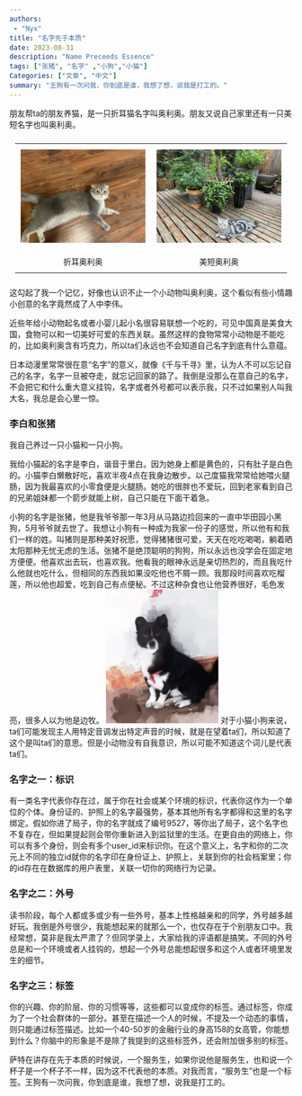 ```yaml
---
authors:
 - "Nyx"
title: "名字先于本质"
date: 2023-08-31
description: "Name Preceeds Essence"
tags: ["张猪", "名字" ,"小狗","小猫"]
Categories: ["文章", "中文"]
summary: "王狗有一次问我，你到底是谁，我想了想，说我是打工的。"
---
```


朋友帮ta的朋友养猫，是一只折耳猫名字叫奥利奥。朋友又说自己家里还有一只美短名字也叫奥利奥。
<!-- ![Orea the Scottish Fold](ScottishFold.jpg =250x) -->
<style>
table, tr, td, th{
padding: 10px;
margin: auto;
border: none;
text-align: center;
}
</style>
<table border-collapse="collapse">
  <tr >
    <td><img src="ScottishFold.jpg" alt="1" width=100% /> </td>
    <td><img src="AmericanShorthair.jpg" alt="Orea the American Shorthair"/></td>
  </tr>
  <tr>
    <td>折耳奥利奥</td>
    <td>美短奥利奥</td>
  </tr>
</table>

<!-- ![Orea the American Shorthair](AmericanShorthair.jpg) -->
这勾起了我一个记忆，好像也认识不止一个小动物叫奥利奥，这个看似有些小情趣小创意的名字竟然成了人中李伟。

近些年给小动物起名或者小婴儿起小名很容易联想一个吃的，可见中国真是美食大国，食物可以和一切美好可爱的东西关联。虽然这样的食物常常小动物是不能吃的，比如奥利奥含有巧克力，所以ta们永远也不会知道自己名字到底有什么意蕴。

日本动漫里常常很在意“名字”的意义，就像《千与千寻》里，认为人不可以忘记自己的名字，名字一旦被夺走，就忘记回家的路了。我倒是没那么在意自己的名字，不会把它和什么重大意义挂钩，名字或者外号都可以表示我，只不过如果别人叫我大名，我总是会心里一惊。

### 李白和张猪

我自己养过一只小猫和一只小狗。

我给小猫起的名字是李白，谐音于里白。因为她身上都是黄色的，只有肚子是白色的。小猫李白懒散好吃，喜欢半夜4点在我身边散步。以己度猫我常常给她喂火腿肠，因为我最喜欢的小零食便是火腿肠。她吃的很胖也不爱玩，回到老家看到自己的兄弟姐妹都一个箭步就能上树，自己只能在下面干着急。

小狗的名字是张猪，他是我爷爷那一年3月从马路边捡回来的一直中华田园小黑狗，5月爷爷就去世了。我想让小狗有一种成为我家一份子的感觉，所以他有和我们一样的姓。叫猪则是那种美好祝愿，觉得猪猪很可爱，天天在吃吃喝喝，躺着晒太阳那种无忧无虑的生活。张猪不是绝顶聪明的狗狗，所以永远也没学会在固定地方便便。他喜欢出去玩，也喜欢我。他看我的眼神永远是亲切热烈的，而且我吃什么他就也吃什么，但相同的东西我如果没吃他也不屑一顾。我那段时间喜欢吃榴莲，所以他也超爱，吃到自己有点便秘。不过这种杂食也让他营养很好，毛色发亮，很多人以为他是边牧。
<img src="ZhuZhang.jpg" alt="张猪" width="200"/>
对于小猫小狗来说，ta们可能发现主人用特定音调发出特定声音的时候，就是在望着ta们，所以知道了这个是叫ta们的意思。但是小动物没有自我意识，所以可能不知道这个词儿是代表ta们。

### 名字之一：标识

有一类名字代表你存在过，属于你在社会或某个环境的标识，代表你这作为一个单位的个体。身份证的、护照上的名字最强势，基本其他所有名字都得和这里的名字绑定。假如你进了局子，你的名字就成了编号9527，等你出了局子，这个名字也不复存在，但如果提起则会带你重新进入到监狱里的生活。在更自由的网络上，你可以有多个身份，则会有多个user_id来标识你。在这个意义上，名字和你的二次元上不同的独立id就你的名字印在身份证上、护照上，关联到你的社会档案里；你的id存在在数据库的用户表里，关联一切你的网络行为记录。

### 名字之二：外号

读书阶段，每个人都或多或少有一些外号，基本上性格越亲和的同学，外号越多越好玩。我倒是外号很少，我能想起来的就那么一个，也仅存在于个别朋友口中。我经常想，莫非是我太严肃了？但同学录上，大家给我的评语都是搞笑。不同的外号总是和一个环境或者人挂钩的，想起一个外号总能想起很多和这个人或者环境里发生的细节。

### 名字之三：标签

你的兴趣、你的阶层、你的习惯等等，这些都可以变成你的标签。通过标签，你成为了一个社会群体的一部分。甚至在描述一个人的时候，不提及一个动态的事情，则只能通过标签描述。比如一个40-50岁的金融行业的身高158的女高管，你能想到什么？你脑中的形象是不是除了我提到的这些标签外，还会附加很多别的标签。

萨特在讲存在先于本质的时候说，一个服务生，如果你说他是服务生，也和说一个杯子是一个杯子不一样，因为这不代表他的本质。对我而言，“服务生”也是一个标签。王狗有一次问我，你到底是谁，我想了想，说我是打工的。
